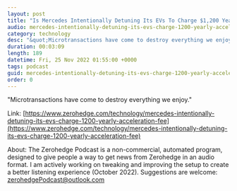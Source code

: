 ```yaml
---
layout: post
title: "Is Mercedes Intentionally Detuning Its EVs To Charge $1,200 Yearly &quot;Acceleration&quot; Fee"
audio: mercedes-intentionally-detuning-its-evs-charge-1200-yearly-acceleration-fee-0
category: technology
desc: "&quot;Microtransactions have come to destroy everything we enjoy.&quot; "
duration: 00:03:09
length: 189
datetime: Fri, 25 Nov 2022 01:55:00 +0000
tags: podcast
guid: mercedes-intentionally-detuning-its-evs-charge-1200-yearly-acceleration-fee-0
order: 0
---
```

&quot;Microtransactions have come to destroy everything we enjoy.&quot; 

Link: [https://www.zerohedge.com/technology/mercedes-intentionally-detuning-its-evs-charge-1200-yearly-acceleration-fee](https://www.zerohedge.com/technology/mercedes-intentionally-detuning-its-evs-charge-1200-yearly-acceleration-fee)

About: The Zerohedge Podcast is a non-commercial, automated program, designed to give people a way to get news from Zerohedge in an audio format.  I am actively working on tweaking and improving the setup to create a better listening experience (October 2022).  Suggestions are welcome: [zerohedgePodcast@outlook.com](mailto:zerohedgePodcast@outlook.com)